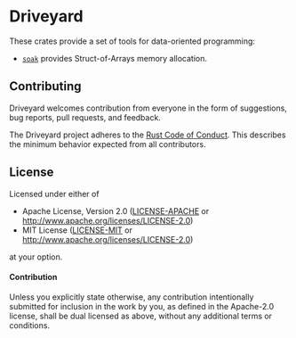 # Driveyard

These crates provide a set of tools for data-oriented programming:

* [`soak`](soak) provides Struct-of-Arrays memory allocation.

## Contributing

Driveyard welcomes contribution from everyone in the form of suggestions, bug reports, pull requests, and feedback.

The Driveyard project adheres to the [Rust Code of Conduct](https://github.com/rust-lang/rust/blob/master/CODE_OF_CONDUCT.md). This describes the minimum behavior expected from all contributors.

## License

Licensed under either of

* Apache License, Version 2.0 ([LICENSE-APACHE](LICENSE-APACHE) or http://www.apache.org/licenses/LICENSE-2.0)
* MIT License ([LICENSE-MIT](LICENSE-MIT) or http://www.apache.org/licenses/LICENSE-2.0)

at your option.

#### Contribution

Unless you explicitly state otherwise, any contribution intentionally submitted for inclusion in the work by you, as defined in the Apache-2.0 license, shall be dual licensed as above, without any additional terms or conditions.
